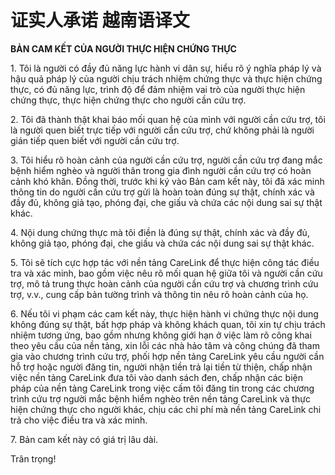 # 证实人承诺 越南语译文

**BẢN CAM KẾT CỦA NGƯỜI THỰC HIỆN CHỨNG THỰC**

1\. Tôi là người có đầy đủ năng lực hành vi dân sự, hiểu rõ ý nghĩa pháp lý và hậu quả pháp lý của người chịu trách nhiệm chứng thực và thực hiện chứng thực, có đủ năng lực, trình độ để đảm nhiệm vai trò của người thực hiện chứng thực, thực hiện chứng thực cho người cần cứu trợ.

2\. Tôi đã thành thật khai báo mối quan hệ của mình với người cần cứu trợ, tôi là người quen biết trực tiếp với người cần cứu trợ, chứ không phải là người gián tiếp quen biết với người cần cứu trợ.

3\. Tôi hiểu rõ hoàn cảnh của người cần cứu trợ, người cần cứu trợ đang mắc bệnh hiểm nghèo và người thân trong gia đình người cần cứu trợ có hoàn cảnh khó khăn. Đồng thời, trước khi ký vào Bản cam kết này, tôi đã xác minh thông tin do người cần cứu trợ gửi là hoàn toàn đúng sự thật, chính xác và đầy đủ, không giả tạo, phóng đại, che giấu và chứa các nội dung sai sự thật khác.

4\. Nội dung chứng thực mà tôi điền là đúng sự thật, chính xác và đầy đủ, không giả tạo, phóng đại, che giấu và chứa các nội dung sai sự thật khác.

5\. Tôi sẽ tích cực hợp tác với nền tảng CareLink để thực hiện công tác điều tra và xác minh, bao gồm việc nêu rõ mối quan hệ giữa tôi và người cần cứu trợ, mô tả trung thực hoàn cảnh của người cần cứu trợ và chương trình cứu trợ, v.v., cung cấp bản tường trình và thông tin nêu rõ hoàn cảnh của họ.

6\. Nếu tôi vi phạm các cam kết này, thực hiện hành vi chứng thực nội dung không đúng sự thật, bất hợp pháp và không khách quan, tôi xin tự chịu trách nhiệm tương ứng, bao gồm nhưng không giới hạn ở việc làm rõ công khai theo yêu cầu của nền tảng, xin lỗi các nhà hảo tâm và công chúng đã tham gia vào chương trình cứu trợ, phối hợp nền tảng CareLink yêu cầu người cần hỗ trợ hoặc người đăng tin, người nhận tiền trả lại tiền từ thiện, chấp nhận việc nền tảng CareLink đưa tôi vào danh sách đen, chấp nhận các biện pháp của nền tảng CareLink trong việc cấm tôi đăng tin trong các chương trình cứu trợ người mắc bệnh hiểm nghèo trên nền tảng CareLink và thực hiện chứng thực cho người khác, chịu các chi phí mà nền tảng CareLink chi trả cho việc điều tra và xác minh.

7\. Bản cam kết này có giá trị lâu dài.

Trân trọng!
